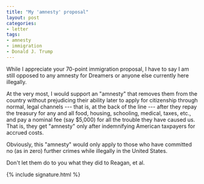 ```yaml
---
title: "My 'amnesty' proposal"
layout: post
categories:
- letter
tags:
- amnesty
- immigration
- Donald J. Trump
---
```


While I appreciate your 70-point immigration proposal, I have to say I am still opposed to any amnesty for Dreamers or anyone else currently here illegally.

At the very most, I would support an "amnesty" that removes them from the country without prejudicing their ability later to apply for citizenship through normal, legal channels --- that is, at the back of the line --- after they repay the treasury for any and all food, housing, schooling, medical, taxes, etc., and pay a nominal fee (say $5,000) for all the trouble they have caused us. That is, they get "amnesty" only after indemnifying American taxpayers for accrued costs.

Obviously, this "amnesty" would only apply to those who have committed no (as in zero) further crimes while illegally in the United States.

Don't let them do to you what they did to Reagan, et al.

{% include signature.html %}
